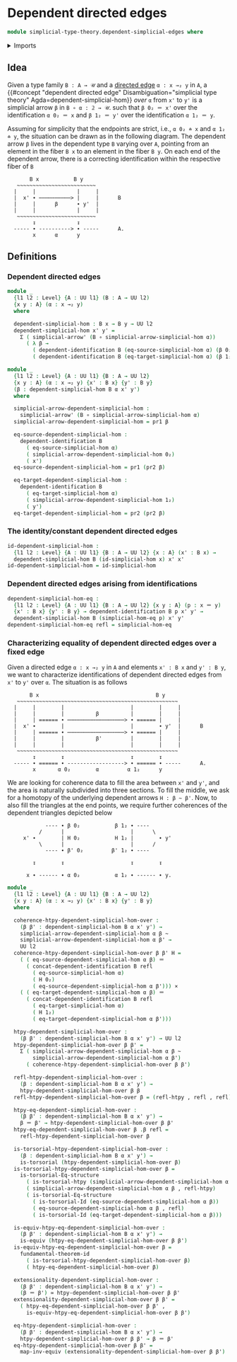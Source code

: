 # Dependent directed edges

```agda
module simplicial-type-theory.dependent-simplicial-edges where
```

<details><summary>Imports</summary>

```agda
open import foundation.cartesian-product-types
open import foundation.contractible-types
open import foundation.dependent-identifications
open import foundation.dependent-pair-types
open import foundation.equality-dependent-pair-types
open import foundation.equivalences
open import foundation.function-extensionality
open import foundation.function-types
open import foundation.fundamental-theorem-of-identity-types
open import foundation.homotopies
open import foundation.homotopy-induction
open import foundation.identity-types
open import foundation.structure-identity-principle
open import foundation.torsorial-type-families
open import foundation.universe-levels

open import orthogonal-factorization-systems.extensions-of-maps

open import simplicial-type-theory.directed-edges
open import simplicial-type-theory.directed-interval-type
open import simplicial-type-theory.simplicial-arrows
```

</details>

## Idea

Given a type family `B : A → 𝒰` and a
[directed edge](simplicial-type-theory.directed-edges.md) `α : x →₂ y` in `A`, a
{{#concept "dependent directed edge" Disambiguation="simplicial type theory" Agda=dependent-simplicial-hom}}
_over_ `α` from `x'` to `y'` is a simplicial arrow `β` in `B ∘ α : 𝟚 → 𝒰`. such
that `β 0₂ ＝ x'` over the identification `α 0₂ ＝ x` and `β 1₂ ＝ y'` over the
identification `α 1₂ ＝ y`.

Assuming for simplicity that the endpoints are strict, i.e., `α 0₂ ≐ x` and
`α 1₂ ≐ y`, the situation can be drawn as in the following diagram. The
dependent arrow `β` lives in the dependent type `B` varying over `A`, pointing
from an element in the fiber `B x` to an element in the fiber `B y`. On each end
of the dependent arrow, there is a correcting identification within the
respective fiber of `B`

```text
       B x           B y
   ~~~~~~~~~~~~~~~~~~~~~~~~~
  |     |             |     |
  |  x' ∙ ⋯⋯⋯⋯⋯⋯⋯⋯⋯⋯> |     |      B
  |     |      β      ∙ y'  |
  |     |             |     |
   ~~~~~~~~~~~~~~~~~~~~~~~~~
        ↧             ↧
  ----- ∙ ----------> ∙ -----      A.
        x      α      y
```

## Definitions

### Dependent directed edges

```agda
module _
  {l1 l2 : Level} {A : UU l1} (B : A → UU l2)
  {x y : A} (α : x →₂ y)
  where

  dependent-simplicial-hom : B x → B y → UU l2
  dependent-simplicial-hom x' y' =
    Σ ( simplicial-arrow' (B ∘ simplicial-arrow-simplicial-hom α))
      ( λ β →
        ( dependent-identification B (eq-source-simplicial-hom α) (β 0₂) x') ×
        ( dependent-identification B (eq-target-simplicial-hom α) (β 1₂) y'))

module _
  {l1 l2 : Level} {A : UU l1} {B : A → UU l2}
  {x y : A} (α : x →₂ y) {x' : B x} {y' : B y}
  (β : dependent-simplicial-hom B α x' y')
  where

  simplicial-arrow-dependent-simplicial-hom :
    simplicial-arrow' (B ∘ simplicial-arrow-simplicial-hom α)
  simplicial-arrow-dependent-simplicial-hom = pr1 β

  eq-source-dependent-simplicial-hom :
    dependent-identification B
      ( eq-source-simplicial-hom α)
      ( simplicial-arrow-dependent-simplicial-hom 0₂)
      ( x')
  eq-source-dependent-simplicial-hom = pr1 (pr2 β)

  eq-target-dependent-simplicial-hom :
    dependent-identification B
      ( eq-target-simplicial-hom α)
      ( simplicial-arrow-dependent-simplicial-hom 1₂)
      ( y')
  eq-target-dependent-simplicial-hom = pr2 (pr2 β)
```

### The identity/constant dependent directed edges

```agda
id-dependent-simplicial-hom :
  {l1 l2 : Level} {A : UU l1} {B : A → UU l2} {x : A} (x' : B x) →
  dependent-simplicial-hom B (id-simplicial-hom x) x' x'
id-dependent-simplicial-hom = id-simplicial-hom
```

### Dependent directed edges arising from identifications

```agda
dependent-simplicial-hom-eq :
  {l1 l2 : Level} {A : UU l1} {B : A → UU l2} {x y : A} (p : x ＝ y)
  {x' : B x} {y' : B y} → dependent-identification B p x' y' →
  dependent-simplicial-hom B (simplicial-hom-eq p) x' y'
dependent-simplicial-hom-eq refl = simplicial-hom-eq
```

### Characterizing equality of dependent directed edges over a fixed edge

Given a directed edge `α : x →₂ y` in `A` and elements `x' : B x` and
`y' : B y`, we want to characterize identifications of dependent directed edges
from `x'` to `y'` over `α`. The situation is as follows

```text
       B x                                     B y
   ~~~~~~~~~~~~~~~~~~~~~~~~~~~~~~~~~~~~~~~~~~~~~~~~~~~
  |     |        |                     |        |     |
  |     |        |          β          |        |     |
  |     | ====== ∙ ⋯⋯⋯⋯⋯⋯⋯⋯⋯⋯⋯⋯⋯⋯⋯⋯⋯⋯> ∙ ====== |     |
  |  x' ∙        |                     |        ∙ y'  |      B
  |     | ====== ∙ ⋯⋯⋯⋯⋯⋯⋯⋯⋯⋯⋯⋯⋯⋯⋯⋯⋯⋯> ∙ ====== |     |
  |     |        |          β'         |        |     |
  |     |        |                     |        |     |
   ~~~~~~~~~~~~~~~~~~~~~~~~~~~~~~~~~~~~~~~~~~~~~~~~~~~
        ↧        ↧                     ↧        ↧
  ----- ∙ ====== ∙ ------------------> ∙ ====== ∙ -----      A.
        x       α 0₂        α         α 1₂      y
```

We are looking for coherence data to fill the area between `x'` and `y'`, and
the area is naturally subdivided into three sections. To fill the middle, we ask
for a homotopy of the underlying dependent arrows `H : β ~ β'`. Now, to also
fill the triangles at the end points, we require further coherences of the
dependent triangles depicted below

```text
            ---- ∙ β 0₂           β 1₂ ∙ ----
          /      |                     |      \
     x' ∙        | H 0₂           H 1₂ |        ∙ y'
          \      |                     |      /
            ---- ∙ β' 0₂         β' 1₂ ∙ ----

        ↧        ↧                     ↧        ↧

      x ∙ ------ ∙ α 0₂           α 1₂ ∙ ------ ∙ y.
```

```agda
module _
  {l1 l2 : Level} {A : UU l1} {B : A → UU l2}
  {x y : A} (α : x →₂ y) {x' : B x} {y' : B y}
  where

  coherence-htpy-dependent-simplicial-hom-over :
    (β β' : dependent-simplicial-hom B α x' y') →
    simplicial-arrow-dependent-simplicial-hom α β ~
    simplicial-arrow-dependent-simplicial-hom α β' →
    UU l2
  coherence-htpy-dependent-simplicial-hom-over β β' H =
    ( ( eq-source-dependent-simplicial-hom α β) ＝
      ( concat-dependent-identification B refl
        ( eq-source-simplicial-hom α)
        ( H 0₂)
        ( eq-source-dependent-simplicial-hom α β'))) ×
    ( ( eq-target-dependent-simplicial-hom α β) ＝
      ( concat-dependent-identification B refl
        ( eq-target-simplicial-hom α)
        ( H 1₂)
        ( eq-target-dependent-simplicial-hom α β')))

  htpy-dependent-simplicial-hom-over :
    (β β' : dependent-simplicial-hom B α x' y') → UU l2
  htpy-dependent-simplicial-hom-over β β' =
    Σ ( simplicial-arrow-dependent-simplicial-hom α β ~
        simplicial-arrow-dependent-simplicial-hom α β')
      ( coherence-htpy-dependent-simplicial-hom-over β β')

  refl-htpy-dependent-simplicial-hom-over :
    (β : dependent-simplicial-hom B α x' y') →
    htpy-dependent-simplicial-hom-over β β
  refl-htpy-dependent-simplicial-hom-over β = (refl-htpy , refl , refl)

  htpy-eq-dependent-simplicial-hom-over :
    (β β' : dependent-simplicial-hom B α x' y') →
    β ＝ β' → htpy-dependent-simplicial-hom-over β β'
  htpy-eq-dependent-simplicial-hom-over β .β refl =
    refl-htpy-dependent-simplicial-hom-over β

  is-torsorial-htpy-dependent-simplicial-hom-over :
    (β : dependent-simplicial-hom B α x' y') →
    is-torsorial (htpy-dependent-simplicial-hom-over β)
  is-torsorial-htpy-dependent-simplicial-hom-over β =
    is-torsorial-Eq-structure
      ( is-torsorial-htpy (simplicial-arrow-dependent-simplicial-hom α β))
      ( simplicial-arrow-dependent-simplicial-hom α β , refl-htpy)
      ( is-torsorial-Eq-structure
        ( is-torsorial-Id (eq-source-dependent-simplicial-hom α β))
        ( eq-source-dependent-simplicial-hom α β , refl)
        ( is-torsorial-Id (eq-target-dependent-simplicial-hom α β)))

  is-equiv-htpy-eq-dependent-simplicial-hom-over :
    (β β' : dependent-simplicial-hom B α x' y') →
    is-equiv (htpy-eq-dependent-simplicial-hom-over β β')
  is-equiv-htpy-eq-dependent-simplicial-hom-over β =
    fundamental-theorem-id
      ( is-torsorial-htpy-dependent-simplicial-hom-over β)
      ( htpy-eq-dependent-simplicial-hom-over β)

  extensionality-dependent-simplicial-hom-over :
    (β β' : dependent-simplicial-hom B α x' y') →
    (β ＝ β') ≃ htpy-dependent-simplicial-hom-over β β'
  extensionality-dependent-simplicial-hom-over β β' =
    ( htpy-eq-dependent-simplicial-hom-over β β' ,
      is-equiv-htpy-eq-dependent-simplicial-hom-over β β')

  eq-htpy-dependent-simplicial-hom-over :
    (β β' : dependent-simplicial-hom B α x' y') →
    htpy-dependent-simplicial-hom-over β β' → β ＝ β'
  eq-htpy-dependent-simplicial-hom-over β β' =
    map-inv-equiv (extensionality-dependent-simplicial-hom-over β β')
```
